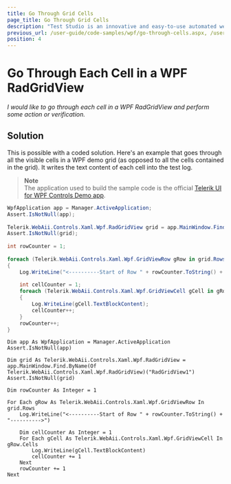 ```yaml
---
title: Go Through Grid Cells
page_title: Go Through Grid Cells
description: "Test Studio is an innovative and easy-to-use automated web, WPF and load testing solution. Test Studio tests support essential technologies like ASP.NET AJAX, Silverlight, PHP and MVC. HTML5, Testing framework, functional testing, performance testing, load testing, exploratory testing, manual testing."
previous_url: /user-guide/code-samples/wpf/go-through-cells.aspx, /user-guide/code-samples/wpf/go-through-cells
position: 4
---
```

# Go Through Each Cell in a WPF RadGridView

*I would like to go through each cell in a WPF RadGridView and perform some action or verification.*

## Solution

This is possible with a coded solution. Here's an example that goes through all the visible cells in a WPF demo grid (as opposed to all the cells contained in the grid). It writes the text content of each cell into the test log.

> **Note** 
><br>
> The application used to build the sample code is the official <a href="https://demos.telerik.com/wpf/" target="_blank">Telerik UI for WPF Controls Demo app</a>. 

```C#
WpfApplication app = Manager.ActiveApplication;
Assert.IsNotNull(app);
 
Telerik.WebAii.Controls.Xaml.Wpf.RadGridView grid = app.MainWindow.Find.ByName<Telerik.WebAii.Controls.Xaml.Wpf.RadGridView>("RadGridView1");
Assert.IsNotNull(grid);
 
int rowCounter = 1;
 
foreach (Telerik.WebAii.Controls.Xaml.Wpf.GridViewRow gRow in grid.Rows)
{
    Log.WriteLine("<----------Start of Row " + rowCounter.ToString() + "---------->");
     
    int cellCounter = 1;
    foreach (Telerik.WebAii.Controls.Xaml.Wpf.GridViewCell gCell in gRow.Cells)
    {
        Log.WriteLine(gCell.TextBlockContent);
        cellCounter++;
    }
    rowCounter++;
}
```
```VB
Dim app As WpfApplication = Manager.ActiveApplication
Assert.IsNotNull(app)
 
Dim grid As Telerik.WebAii.Controls.Xaml.Wpf.RadGridView = app.MainWindow.Find.ByName(Of Telerik.WebAii.Controls.Xaml.Wpf.RadGridView)("RadGridView1")
Assert.IsNotNull(grid)
 
Dim rowCounter As Integer = 1
 
For Each gRow As Telerik.WebAii.Controls.Xaml.Wpf.GridViewRow In grid.Rows
    Log.WriteLine("<----------Start of Row " + rowCounter.ToString() + "---------->")
 
    Dim cellCounter As Integer = 1
    For Each gCell As Telerik.WebAii.Controls.Xaml.Wpf.GridViewCell In gRow.Cells
        Log.WriteLine(gCell.TextBlockContent)
        cellCounter += 1
    Next
    rowCounter += 1
Next
```



